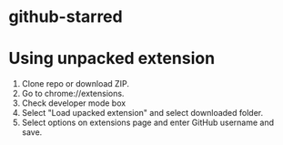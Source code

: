 # github-starred

# Using unpacked extension
1. Clone repo or download ZIP.
2. Go to chrome://extensions.
3. Check developer mode box
4. Select "Load upacked extension" and select downloaded folder.
5. Select options on extensions page and enter GitHub username and save.
